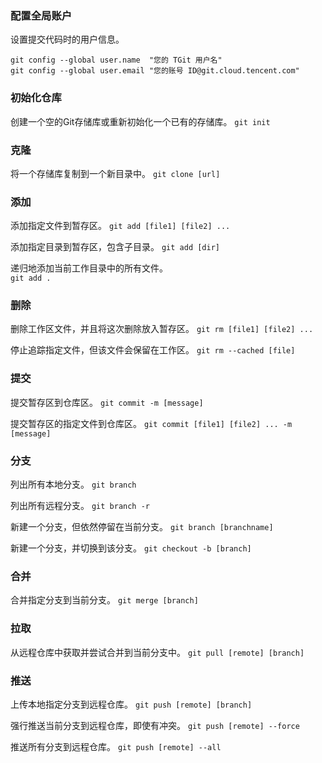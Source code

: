### 配置全局账户  
设置提交代码时的用户信息。
```
git config --global user.name  "您的 TGit 用户名"
git config --global user.email "您的账号 ID@git.cloud.tencent.com"
```  

### 初始化仓库
创建一个空的Git存储库或重新初始化一个已有的存储库。
`git init`   


### 克隆
将一个存储库复制到一个新目录中。
`git clone [url]`

### 添加
添加指定文件到暂存区。
`git add [file1] [file2] ...`  

添加指定目录到暂存区，包含子目录。
`git add [dir]`  

递归地添加当前工作目录中的所有文件。  
`git add .`  

### 删除
   
删除工作区文件，并且将这次删除放入暂存区。
`git rm [file1] [file2] ...`  

停止追踪指定文件，但该文件会保留在工作区。
`git rm --cached [file]`  

### 提交
提交暂存区到仓库区。
`git commit -m [message]`  

提交暂存区的指定文件到仓库区。
`git commit [file1] [file2] ... -m [message]`  

### 分支
列出所有本地分支。
`git branch`

列出所有远程分支。
`git branch -r`

新建一个分支，但依然停留在当前分支。
`git branch [branchname]`

新建一个分支，并切换到该分支。
`git checkout -b [branch]`

### 合并
合并指定分支到当前分支。
`git merge [branch]`

### 拉取
从远程仓库中获取并尝试合并到当前分支中。
`git pull [remote] [branch]` 

### 推送
上传本地指定分支到远程仓库。 
`git push [remote] [branch]`

强行推送当前分支到远程仓库，即使有冲突。 
`git push [remote] --force`

推送所有分支到远程仓库。 
`git push [remote] --all`
